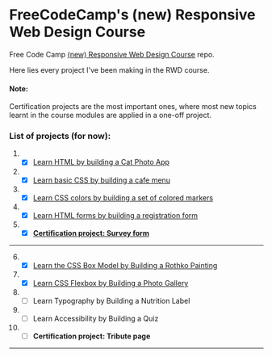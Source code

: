 # FreeCodeCamp's (new) Responsive Web Design Course

Free Code Camp [(new) Responsive Web Design Course](https://www.freecodecamp.org/learn/2022/responsive-web-design) repo. 

Here lies every project I've been making in the RWD course. 

#### Note: 
Certification projects are the most important ones, where most new topics learnt in the course modules are applied in a one-off project.

### List of projects (for now):
1. - [x] [Learn HTML by building a Cat Photo App](https://github.com/salvarez96/FCC-responsive-web-design/tree/main/New%20responsive%20web%20design%20course/First%20project)
2. - [x] [Learn basic CSS by building a cafe menu](https://github.com/salvarez96/FCC-responsive-web-design/tree/main/New%20responsive%20web%20design%20course/Second%20project)
3. - [x] [Learn CSS colors by building a set of colored markers](https://github.com/salvarez96/FCC-responsive-web-design/tree/main/New%20responsive%20web%20design%20course/Third%20project)
4. - [x] [Learn HTML forms by building a registration form](https://github.com/salvarez96/FCC-responsive-web-design/tree/main/New%20responsive%20web%20design%20course/Fourth%20project)
5. - [x] [**Certification project: Survey form**](https://github.com/salvarez96/FCC-responsive-web-design/tree/main/New%20responsive%20web%20design%20course/Fifth%20project)
------
6. - [x] [Learn the CSS Box Model by Building a Rothko Painting](https://github.com/salvarez96/FCC-responsive-web-design/tree/main/New%20responsive%20web%20design%20course/Sixth%20project)
7. - [x] [Learn CSS Flexbox by Building a Photo Gallery](https://github.com/salvarez96/FCC-responsive-web-design/tree/main/New%20responsive%20web%20design%20course/Sixth%20project)
8. - [ ] Learn Typography by Building a Nutrition Label
9. - [ ] Learn Accessibility by Building a Quiz
10. - [ ] **Certification project: Tribute page**
------
